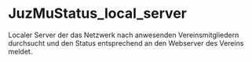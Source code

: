 # JuzMuStatus_local_server
Localer Server der das Netzwerk nach anwesenden Vereinsmitgliedern durchsucht und den Status entsprechend an den Webserver des Vereins meldet.
